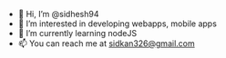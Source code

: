 - 👋 Hi, I’m @sidhesh94
- 👀 I’m interested in developing webapps, mobile apps
- 🌱 I’m currently learning nodeJS
- 📫 You can reach me at sidkan326@gmail.com

<!---
sidhesh94/sidhesh94 is a ✨ special ✨ repository because its `README.md` (this file) appears on your GitHub profile.
You can click the Preview link to take a look at your changes.
--->
